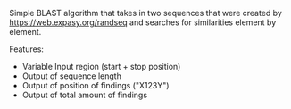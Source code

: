Simple BLAST algorithm that takes in two sequences 
that were created by https://web.expasy.org/randseq and searches for similarities element by element.

Features:
- Variable Input region (start + stop position)
- Output of sequence length 
- Output of position of findings ("X123Y")
- Output of total amount of findings